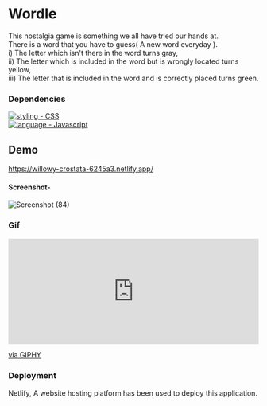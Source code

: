 # Wordle
This nostalgia game is something we all have tried our hands at.
<br>There is a word that you have to guess( A new word everyday ).<br>
i) The letter which isn't there in the word turns gray,<br>
ii) The letter which is included in the word but is wrongly located turns yellow,<br>
iii) The letter that is included in the word and is correctly placed turns green.<br>

### Dependencies
[![styling - CSS](https://img.shields.io/static/v1?label=styling&message=CSS&color=%23D8F32E)](https://web.dev/learn/css/)<br>
[![language - Javascript](https://img.shields.io/static/v1?label=language&message=Javascript&color=%23F39C2E)](https://www.javascript.com/)<br>

## Demo
https://willowy-crostata-6245a3.netlify.app/

#### Screenshot-
![Screenshot (84)](https://user-images.githubusercontent.com/64829176/216807465-baaf670b-3404-4048-9723-44a655ea6445.png)

### Gif
<div style="width:100%;height:0;padding-bottom:42%;position:relative;"><iframe src="https://giphy.com/embed/BKcULSpycfsPFlhlYZ" width="100%" height="100%" style="position:absolute" frameBorder="0" class="giphy-embed" allowFullScreen></iframe></div><p><a href="https://giphy.com/gifs/BKcULSpycfsPFlhlYZ">via GIPHY</a></p>

### Deployment
Netlify, A website hosting platform has been used to deploy this application.

